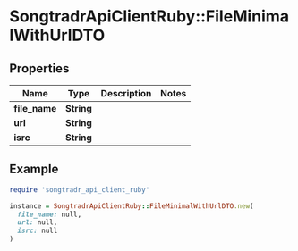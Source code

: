 # SongtradrApiClientRuby::FileMinimalWithUrlDTO

## Properties

| Name | Type | Description | Notes |
| ---- | ---- | ----------- | ----- |
| **file_name** | **String** |  |  |
| **url** | **String** |  |  |
| **isrc** | **String** |  |  |

## Example

```ruby
require 'songtradr_api_client_ruby'

instance = SongtradrApiClientRuby::FileMinimalWithUrlDTO.new(
  file_name: null,
  url: null,
  isrc: null
)
```

